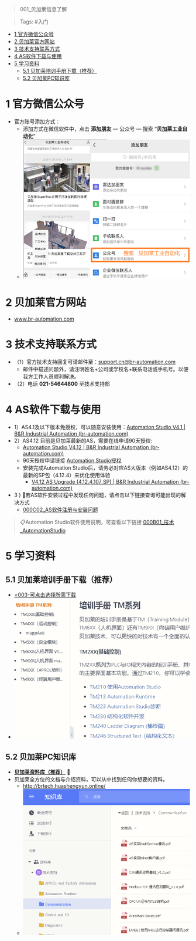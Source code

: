 > 001_贝加莱信息了解

> Tags: #入门

- [1 官方微信公众号](#1%20%E5%AE%98%E6%96%B9%E5%BE%AE%E4%BF%A1%E5%85%AC%E4%BC%97%E5%8F%B7)
- [2 贝加莱官方网站](#2%20%E8%B4%9D%E5%8A%A0%E8%8E%B1%E5%AE%98%E6%96%B9%E7%BD%91%E7%AB%99)
- [3 技术支持联系方式](#3%20%E6%8A%80%E6%9C%AF%E6%94%AF%E6%8C%81%E8%81%94%E7%B3%BB%E6%96%B9%E5%BC%8F)
- [4 AS软件下载与使用](#4%20AS%E8%BD%AF%E4%BB%B6%E4%B8%8B%E8%BD%BD%E4%B8%8E%E4%BD%BF%E7%94%A8)
- [5 学习资料](#5%20%E5%AD%A6%E4%B9%A0%E8%B5%84%E6%96%99)
	- [5.1 贝加莱培训手册下载（推荐）](#5.1%20%E8%B4%9D%E5%8A%A0%E8%8E%B1%E5%9F%B9%E8%AE%AD%E6%89%8B%E5%86%8C%E4%B8%8B%E8%BD%BD%EF%BC%88%E6%8E%A8%E8%8D%90%EF%BC%89)
	- [5.2 贝加莱PC知识库](#5.2%20%E8%B4%9D%E5%8A%A0%E8%8E%B1PC%E7%9F%A5%E8%AF%86%E5%BA%93)

# 1 官方微信公众号

- 官方账号添加方式：
    - 添加方式在微信软件中，点击 **添加朋友** — 公众号 — 搜索 “**贝加莱工业自动化**”
  - ![](FILES/001_贝加莱信息了解/image-20221126220258448.png)

# 2 贝加莱官方网站

- www.br-automation.com

# 3 技术支持联系方式

- （1）官方技术支持回复可请邮件至：[support.cn@br-automation.com](mailto:support.cn@br-automation.com)
  - 邮件中描述问题外，请注明姓名+公司或学校名+联系电话或手机号。以便我方工作人员顺利解决。
- （2）电话 **021-54644800** 至技术支持部

# 4 AS软件下载与使用

- 1）AS4.1及以下版本免授权，可以随意安装使用：[Automation Studio V4.1 | B&R Industrial Automation (br-automation.com)](https://www.br-automation.com/en/downloads/software/automation-studio/automation-studio-41/automation-studio-v41/)
- 2）AS4.12 目前是贝加莱最新的AS，需要在线申请90天授权:
    - [Automation Studio V4.12 | B&R Industrial Automation (br-automation.com)](https://www.br-automation.com/en/downloads/software/automation-studio/automation-studio-412/automation-studio-v412/)
    - 90天授权申请链接 [Automation Studio授权](https://www.br-automation.com/zh/service/software-registration/automation-studio-licensing/)
    - 安装完成Automation Studio后，请务必对应AS大版本（例如AS4.12）的最新的SP包（4.12.4）来优化使用体验
        - [V4.12 AS Upgrade (4.12.4.107_SP) | B&R Industrial Automation (br-automation.com)](https://www.br-automation.com/en/downloads/software/automation-studio/automation-studio-412/v412-as-upgrade-4124107-sp/)
- 3 ) 🛑若AS软件安装过程中发现任何问题，请点击以下链接查询可能出现的解决方式
    - [000C02_AS软件注册与安装问题](../C02_AS软件注册与安装问题/000C02_AS软件注册与安装问题.md)

> 📋Automation Studio软件使用说明，可查看以下链接 [000B01_技术_AutomationStudio](../B01_技术_AutomationStudio/000B01_技术_AutomationStudio.md)

# 5 学习资料

## 5.1 贝加莱培训手册下载（推荐）

  - [⭐003-可点击选择所需下载](003_贝加莱TM手册下载.md)
  - ![](FILES/001_贝加莱信息了解/image-20221126195642435.png)

## 5.2 贝加莱PC知识库

- **[贝加莱资料库（推荐）](http://brtech.huashengyun.online/)** 🏢
- 贝加莱全方位的文档与介绍资料，可以从中找到任何你想要的资料。
  - http://brtech.huashengyun.online/
  - ![](FILES/001_贝加莱信息了解/image-20221126195712804.png)
